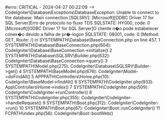 
#erro:
CRITICAL - 2024-04-27 00:22:09 --> CodeIgniter\Database\Exceptions\DatabaseException: Unable to connect to the database.
Main connection [SQLSRV]: [Microsoft][ODBC Driver 17 for SQL Server]Erro de protocolo no fluxo TDS SQLSTATE: HY000, code: 0
[Microsoft][ODBC Driver 17 for SQL Server]O cliente n�o pode estabelecer conex�o devido a falha de pr�-logon SQLSTATE: 08001, code: 0
[Method: GET, Route: /]
in SYSTEMPATH\Database\BaseConnection.php on line 457.
 1 SYSTEMPATH\Database\BaseConnection.php(604): CodeIgniter\Database\BaseConnection->initialize()
 2 SYSTEMPATH\Database\SQLSRV\Builder.php(632): CodeIgniter\Database\BaseConnection->query()
 3 SYSTEMPATH\Model.php(275): CodeIgniter\Database\SQLSRV\Builder->get()
 4 SYSTEMPATH\BaseModel.php(676): CodeIgniter\Model->doFindAll()
 5 APPPATH\Controllers\Home.php(10): CodeIgniter\BaseModel->findAll()
 6 SYSTEMPATH\CodeIgniter.php(933): App\Controllers\Home->index()
 7 SYSTEMPATH\CodeIgniter.php(509): CodeIgniter\CodeIgniter->runController()
 8 SYSTEMPATH\CodeIgniter.php(355): CodeIgniter\CodeIgniter->handleRequest()
 9 SYSTEMPATH\Boot.php(312): CodeIgniter\CodeIgniter->run()
10 SYSTEMPATH\Boot.php(67): CodeIgniter\Boot::runCodeIgniter()
11 FCPATH\index.php(56): CodeIgniter\Boot::bootWeb()
